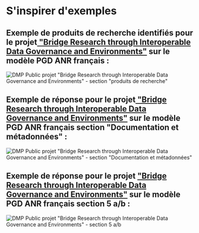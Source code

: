 # S'inspirer d'exemples

## Exemple de produits de recherche identifiés pour le projet[ "Bridge Research through Interoperable Data Governance and Environments"](https://dmp.opidor.fr/plans/5954/export.pdf) sur le modèle PGD ANR français :

![DMP Public projet "Bridge Research through Interoperable Data Governance and Environments" - section "produits de recherche"](<../.gitbook/assets/Capture d’écran 2022-04-20 à 13.16.51.png>)

## Exemple de réponse pour le projet[ "Bridge Research through Interoperable Data Governance and Environments"](https://dmp.opidor.fr/plans/10339/export.pdf) sur le modèle PGD ANR français section "Documentation et métadonnées" :

![DMP Public projet "Bridge Research through Interoperable Data Governance and Environments" - section "Documentation et métadonnées"](<../.gitbook/assets/Capture d’écran 2022-04-20 à 13.44.46.png>)

## Exemple de réponse pour le projet ["Bridge Research through Interoperable Data Governance and Environments"](https://dmp.opidor.fr/plans/5954/export.pdf) sur le modèle PGD ANR français section 5 a/b :

![DMP Public projet "Bridge Research through Interoperable Data Governance and Environments" - section 5 a/b](<../.gitbook/assets/Capture d’écran 2022-04-20 à 17.07.50.png>)

